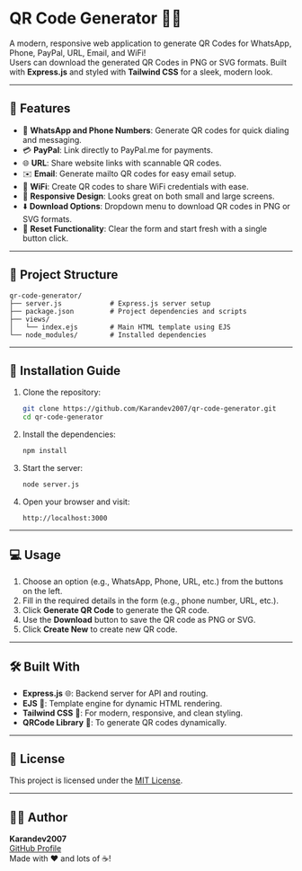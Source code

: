 # QR Code Generator 🔗✨

A modern, responsive web application to generate QR Codes for WhatsApp, Phone, PayPal, URL, Email, and WiFi!  
Users can download the generated QR Codes in PNG or SVG formats. Built with **Express.js** and styled with **Tailwind CSS** for a sleek, modern look.  

---

## 🌟 Features
- 📱 **WhatsApp and Phone Numbers**: Generate QR codes for quick dialing and messaging.  
- 💳 **PayPal**: Link directly to PayPal.me for payments.  
- 🌐 **URL**: Share website links with scannable QR codes.  
- ✉️ **Email**: Generate mailto QR codes for easy email setup.  
- 📶 **WiFi**: Create QR codes to share WiFi credentials with ease.  
- 🎨 **Responsive Design**: Looks great on both small and large screens.  
- ⬇️ **Download Options**: Dropdown menu to download QR codes in PNG or SVG formats.  
- 🔄 **Reset Functionality**: Clear the form and start fresh with a single button click.  

---

## 📂 Project Structure
```
qr-code-generator/
├── server.js            # Express.js server setup
├── package.json         # Project dependencies and scripts
├── views/
│   └── index.ejs        # Main HTML template using EJS
└── node_modules/        # Installed dependencies
```

---

## 🚀 Installation Guide

1. Clone the repository:
   ```bash
   git clone https://github.com/Karandev2007/qr-code-generator.git
   cd qr-code-generator
   ```

2. Install the dependencies:
   ```bash
   npm install
   ```

3. Start the server:
   ```bash
   node server.js
   ```

4. Open your browser and visit:
   ```
   http://localhost:3000
   ```

---

## 💻 Usage

1. Choose an option (e.g., WhatsApp, Phone, URL, etc.) from the buttons on the left.  
2. Fill in the required details in the form (e.g., phone number, URL, etc.).  
3. Click **Generate QR Code** to generate the QR code.  
4. Use the **Download** button to save the QR code as PNG or SVG.  
5. Click **Create New** to create new QR code.

---

## 🛠️ Built With
- **Express.js** 🌐: Backend server for API and routing.  
- **EJS** 📄: Template engine for dynamic HTML rendering.  
- **Tailwind CSS** 🎨: For modern, responsive, and clean styling.  
- **QRCode Library** 📸: To generate QR codes dynamically.  

---

## 📄 License

This project is licensed under the [MIT License](LICENSE).

---

## 👨‍💻 Author

**Karandev2007**  
[GitHub Profile](https://github.com/Karandev2007)  
Made with ❤️ and lots of ☕!
